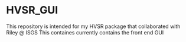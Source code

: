 # HVSR_GUI
This repository is intended for my HVSR package that collaborated with Riley @ ISGS
This containes currently contains the front end GUI
